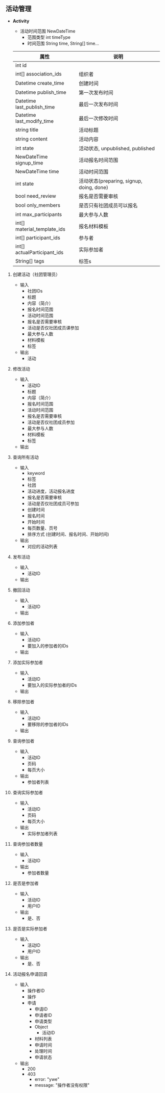 ## 活动管理
- **Activity**

    - 活动时间范围 NewDateTime
        - 范围类型 int timeType
        - 时间范围 String time, String[] time...

   |属性|说明|
   |---|---|
   |int id | |
   |int[] association_ids | 组织者|
   |Datetime create_time | 创建时间 |
   |Datetime publish_time | 第一次发布时间 |
   |Datetime last_publish_time | 最后一次发布时间 |
   |Datetime last_modify_time | 最后一次修改时间 |
   |string title | 活动标题 |
   |string content | 活动内容 |
   |int state | 活动状态, unpublished, published |
   |NewDateTime signup_time | 活动报名时间范围 |
   |NewDateTime time | 活动时间范围 |
   |int state | 活动状态(preparing, signup, doing, done) |
   |bool need_review | 报名是否需要审核 |
   |bool only_members | 是否只有社团成员可以报名 |
   |int max_participants | 最大参与人数 |
   |int[] material_template_ids | 报名材料模板 |
   |int[] participant_ids | 参与者 |
   |int[] actualParticipant_ids | 实际参加者 |
   |String[] tags| 标签s |

1. 创建活动（社团管理员）
    - 输入
        - 社团IDs
        - 标题
        - 内容（简介）
        - 报名时间范围
        - 活动时间范围
        - 报名是否需要审核
        - 活动是否仅社团成员课参加
        - 最大参与人数
        - 材料模板
        - 标签
    - 输出
        - 活动

2. 修改活动
    - 输入
        - 活动ID
        - 标题
        - 内容（简介）
        - 报名时间范围
        - 活动时间范围
        - 报名是否需要审核
        - 活动是否仅社团成员参加
        - 最大参与人数
        - 材料模板
        - 标签
    - 输出

3. 查询所有活动
    - 输入
        - keyword
        - 标签
        - 社团
        - 活动进度，活动报名进度
        - 报名是否需要审核
        - 活动是否仅社团成员可参加
        - 创建时间
        - 报名时间
        - 开始时间
        - 每页数量、页号
        - 排序方式 (创建时间、报名时间、开始时间)
    - 输出
        - 对应的活动列表

4. 发布活动
    - 输入
        - 活动ID
    - 输出

5. 撤回活动
    - 输入
        - 活动ID
    - 输出

6. 添加参加者
    - 输入
        - 活动ID
        - 要加入的参加者的IDs
    - 输出

7. 添加实际参加者
    - 输入
        - 活动ID
        - 要加入的实际参加者的IDs
    - 输出

8. 移除参加者
    - 输入
        - 活动ID
        - 要移除的参加者的IDs
    - 输出

9. 查询参加者
    - 输入
        - 活动ID
        - 页码
        - 每页大小
    - 输出
        - 参加者列表

10. 查询实际参加者
    - 输入
        - 活动ID
        - 页码
        - 每页大小
    - 输出
        - 实际参加者列表

11. 查询参加者数量
    - 输入
        - 活动ID
    - 输出
        - 参加者数量

12. 是否是参加者
    - 输入
        - 活动ID
        - 用户ID
    - 输出
        - 是、否

13. 是否是实际参加者
    - 输入
        - 活动ID
        - 用户ID
    - 输出
        - 是、否

14. 活动报名申请回调
    - 输入
        - 操作者ID
        - 操作
        - 申请
            - 申请ID
            - 申请者ID
            - 申请类型
            - Object
                - 活动ID
            - 材料列表
            - 申请时间
            - 处理时间
            - 申请状态   
    - 输出
        - 200
        - 403
            - error: "ywe"
            - message: "操作者没有权限"